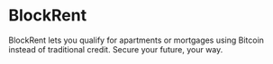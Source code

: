 # BlockRent
BlockRent lets you qualify for apartments or mortgages using Bitcoin instead of traditional credit. Secure your future, your way.
